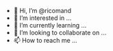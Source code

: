 - 👋 Hi, I’m @ricomand
- 👀 I’m interested in ...
- 🌱 I’m currently learning ...
- 💞️ I’m looking to collaborate on ...
- 📫 How to reach me ...

<!---
ricomand/ricomand is a ✨ special ✨ repository because its `README.md` (this file) appears on your GitHub profile.
You can click the Preview link to take a look at your changes.
--->
